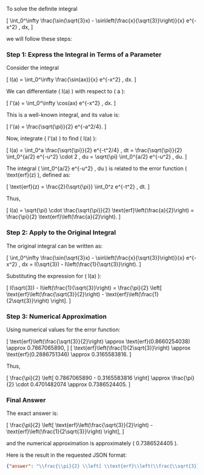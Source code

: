 To solve the definite integral 

\[
\int_0^\infty \frac{\sin(\sqrt{3}x) - \sin\left(\frac{x}{\sqrt{3}}\right)}{x} e^{-x^2} \, dx,
\]

we will follow these steps:

### Step 1: Express the Integral in Terms of a Parameter
Consider the integral 

\[
I(a) = \int_0^\infty \frac{\sin(ax)}{x} e^{-x^2} \, dx.
\]

We can differentiate \( I(a) \) with respect to \( a \):

\[
I'(a) = \int_0^\infty \cos(ax) e^{-x^2} \, dx.
\]

This is a well-known integral, and its value is:

\[
I'(a) = \frac{\sqrt{\pi}}{2} e^{-a^2/4}.
\]

Now, integrate \( I'(a) \) to find \( I(a) \):

\[
I(a) = \int_0^a \frac{\sqrt{\pi}}{2} e^{-t^2/4} \, dt = \frac{\sqrt{\pi}}{2} \int_0^{a/2} e^{-u^2} \cdot 2 \, du = \sqrt{\pi} \int_0^{a/2} e^{-u^2} \, du.
\]

The integral \( \int_0^{a/2} e^{-u^2} \, du \) is related to the error function \( \text{erf}(z) \), defined as:

\[
\text{erf}(z) = \frac{2}{\sqrt{\pi}} \int_0^z e^{-t^2} \, dt.
\]

Thus,

\[
I(a) = \sqrt{\pi} \cdot \frac{\sqrt{\pi}}{2} \text{erf}\left(\frac{a}{2}\right) = \frac{\pi}{2} \text{erf}\left(\frac{a}{2}\right).
\]

### Step 2: Apply to the Original Integral
The original integral can be written as:

\[
\int_0^\infty \frac{\sin(\sqrt{3}x) - \sin\left(\frac{x}{\sqrt{3}}\right)}{x} e^{-x^2} \, dx = I(\sqrt{3}) - I\left(\frac{1}{\sqrt{3}}\right).
\]

Substituting the expression for \( I(a) \):

\[
I(\sqrt{3}) - I\left(\frac{1}{\sqrt{3}}\right) = \frac{\pi}{2} \left[ \text{erf}\left(\frac{\sqrt{3}}{2}\right) - \text{erf}\left(\frac{1}{2\sqrt{3}}\right) \right].
\]

### Step 3: Numerical Approximation
Using numerical values for the error function:

\[
\text{erf}\left(\frac{\sqrt{3}}{2}\right) \approx \text{erf}(0.8660254038) \approx 0.7867065890,
\]
\[
\text{erf}\left(\frac{1}{2\sqrt{3}}\right) \approx \text{erf}(0.2886751346) \approx 0.3165583816.
\]

Thus,

\[
\frac{\pi}{2} \left[ 0.7867065890 - 0.3165583816 \right] \approx \frac{\pi}{2} \cdot 0.4701482074 \approx 0.7386524405.
\]

### Final Answer
The exact answer is:

\[
\frac{\pi}{2} \left[ \text{erf}\left(\frac{\sqrt{3}}{2}\right) - \text{erf}\left(\frac{1}{2\sqrt{3}}\right) \right],
\]

and the numerical approximation is approximately \( 0.7386524405 \).

Here is the result in the requested JSON format:

```json
{"answer": "\\frac{\\pi}{2} \\left[ \\text{erf}\\left(\\frac{\\sqrt{3}}{2}\\right) - \\text{erf}\\left(\\frac{1}{2\\sqrt{3}}\\right) \\right]", "numerical_answer": "0.7386524405"}
```